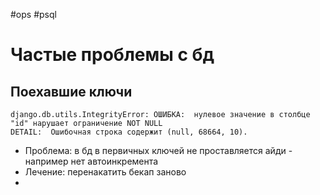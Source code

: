 #ops #psql 

# Частые проблемы с бд

## Поехавшие ключи

```log
django.db.utils.IntegrityError: ОШИБКА:  нулевое значение в столбце "id" нарушает ограничение NOT NULL  
DETAIL:  Ошибочная строка содержит (null, 68664, 10).
```
- Проблема: в бд в первичных ключей не проставляется айди - например нет автоинкремента
- Лечение: перенакатить бекап заново
- 